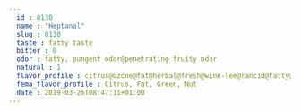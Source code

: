 ```yaml
---
  id : 8130
  name : "Heptanal"
  slug : 8130
  taste : fatty taste
  bitter : 0
  odor : fatty, pungent odor@penetrating fruity odor
  natural : 1
  flavor_profile : citrus@ozone@fat@herbal@fresh@wine-lee@rancid@fatty@aldehydic@green
  fema_flavor_profile : Citrus, Fat, Green, Nut
  date : 2019-03-26T08:47:11+01:00
---
```



